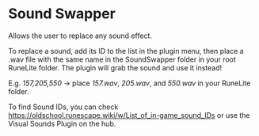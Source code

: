 # Sound Swapper
Allows the user to replace any sound effect.

To replace a sound, add its ID to the list in the plugin menu, then place a .wav file with the same name in the
SoundSwapper folder in your root RuneLite folder. The plugin will grab the sound and use it instead!

E.g. *157,205,550* -> place *157.wav*, *205.wav*, and *550.wav* in your RuneLite folder.

To find Sound IDs, you can check https://oldschool.runescape.wiki/w/List_of_in-game_sound_IDs or use the Visual Sounds
Plugin on the hub.